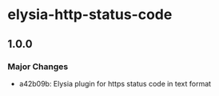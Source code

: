 # elysia-http-status-code

## 1.0.0

### Major Changes

- a42b09b: Elysia plugin for https status code in text format
